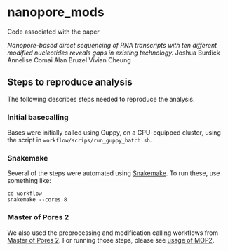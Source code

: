 # nanopore_mods

Code associated with the paper

*Nanopore-based direct sequencing of RNA transcripts with ten different modified nucleotides reveals gaps in existing technology.*
Joshua Burdick
Annelise Comai
Alan Bruzel
Vivian Cheung

## Steps to reproduce analysis

The following describes steps needed to reproduce the analysis.

### Initial basecalling

Bases were initially called using Guppy, on a GPU-equipped cluster,
using the script in `workflow/scrips/run_guppy_batch.sh`.

### Snakemake

Several of the steps were automated using
[Snakemake](https://snakemake.readthedocs.io/en/stable/).
To run these, use something like:

```
cd workflow
snakemake --cores 8
```

### Master of Pores 2

We also used the preprocessing and modification calling
workflows from
[Master of Pores 2](https://github.com/biocorecrg/MOP2).
For running those steps, please see
[usage of MOP2](MOP2).
